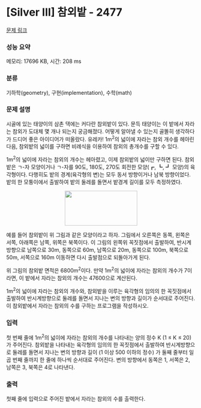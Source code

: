 # [Silver III] 참외밭 - 2477 

[문제 링크](https://www.acmicpc.net/problem/2477) 

### 성능 요약

메모리: 17696 KB, 시간: 208 ms

### 분류

기하학(geometry), 구현(implementation), 수학(math)

### 문제 설명

<p>시골에 있는 태양이의 삼촌 댁에는 커다란 참외밭이 있다. 문득 태양이는 이 밭에서 자라는 참외가 도대체 몇 개나 되는지 궁금해졌다. 어떻게 알아낼 수 있는지 골똘히 생각하다가 드디어 좋은 아이디어가 떠올랐다. 유레카! 1m<sup>2</sup>의 넓이에 자라는 참외 개수를 헤아린 다음, 참외밭의 넓이를 구하면 비례식을 이용하여 참외의 총개수를 구할 수 있다.</p>

<p>1m<sup>2</sup>의 넓이에 자라는 참외의 개수는 헤아렸고, 이제 참외밭의 넓이만 구하면 된다. 참외밭은 ㄱ-자 모양이거나 ㄱ-자를 90도, 180도, 270도 회전한 모양(┏, ┗, ┛ 모양)의 육각형이다. 다행히도 밭의 경계(육각형의 변)는 모두 동서 방향이거나 남북 방향이었다. 밭의 한 모퉁이에서 출발하여 밭의 둘레를 돌면서 밭경계 길이를 모두 측정하였다.</p>

<p style="text-align: center;"><img alt="" src="https://www.acmicpc.net/upload/images/qqq.png" style="width: 193px; height: 93px; "></p>

<p>예를 들어 참외밭이 위 그림과 같은 모양이라고 하자. 그림에서 오른쪽은 동쪽, 왼쪽은 서쪽, 아래쪽은 남쪽, 위쪽은 북쪽이다. 이 그림의 왼쪽위 꼭짓점에서 출발하여, 반시계방향으로 남쪽으로 30m, 동쪽으로 60m, 남쪽으로 20m, 동쪽으로 100m, 북쪽으로 50m, 서쪽으로 160m 이동하면 다시 출발점으로 되돌아가게 된다.</p>

<p>위 그림의 참외밭  면적은 6800m<sup>2</sup>이다. 만약 1m<sup>2</sup>의 넓이에 자라는 참외의 개수가 7이라면, 이 밭에서 자라는 참외의 개수는 47600으로 계산된다.</p>

<p>1m<sup>2</sup>의 넓이에 자라는 참외의 개수와, 참외밭을 이루는 육각형의 임의의 한 꼭짓점에서 출발하여 반시계방향으로 둘레를 돌면서 지나는 변의 방향과 길이가 순서대로 주어진다. 이 참외밭에서 자라는 참외의 수를 구하는 프로그램을 작성하시오.</p>

### 입력 

 <p>첫 번째 줄에 1m<sup>2</sup>의 넓이에 자라는 참외의 개수를 나타내는 양의 정수 K (1 ≤ K ≤ 20)가 주어진다. 참외밭을 나타내는 육각형의 임의의 한 꼭짓점에서 출발하여 반시계방향으로 둘레를 돌면서 지나는 변의 방향과 길이 (1 이상 500 이하의 정수) 가 둘째 줄부터 일곱 번째 줄까지 한 줄에 하나씩 순서대로 주어진다. 변의 방향에서 동쪽은 1, 서쪽은 2, 남쪽은 3, 북쪽은 4로 나타낸다.</p>

### 출력 

 <p>첫째 줄에 입력으로 주어진 밭에서 자라는 참외의 수를 출력한다.</p>

